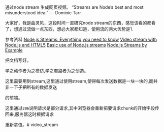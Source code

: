 通过node stream 生成网页视频。
“Streams are Node’s best and most misunderstood idea.”
— Dominic Tarr

大家好，我是曲灵风，这段时间一直研究node stream的东西，感觉该看的都看了，想通过流做一点东西，想必大家都知道，使用流的两大优势是1. 


参考资料
[Node.js Streams: Everything you need to know](https://medium.freecodecamp.org/node-js-streams-everything-you-need-to-know-c9141306be93)
[Video stream with Node.js and HTML5](https://medium.com/@daspinola/video-stream-with-node-js-and-html5-320b3191a6b6)
[Basic use of Node.js streams](http://codewinds.com/blog/2013-08-02-streams-basics.html#for_additional_reading)
[Node.js Streams by Example](https://medium.com/@chris_neave/node-js-streams-by-example-9019398a258)

把文档写好。

学之动作者为之模仿,学之套路者为之创造。

这里需要用到stream,这里通过使用stream,使得每次发送数据是一块一块的,而并非一下子把所有的数据发送

的前端。


这里通过`206`说明请求是部分请求,其中浏览器会重新把要请求chunk的开始字段传回来,服务器这时根据请求

重新拿值。# video_stream
